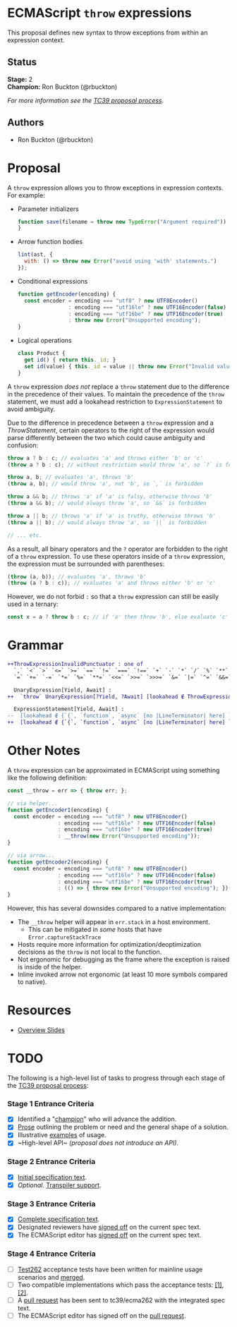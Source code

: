 # ECMAScript `throw` expressions

This proposal defines new syntax to throw exceptions from within an expression context.

## Status

**Stage:** 2  
**Champion:** Ron Buckton (@rbuckton)

_For more information see the [TC39 proposal process](https://tc39.github.io/process-document/)._

## Authors

* Ron Buckton (@rbuckton)

# Proposal

A `throw` expression allows you to throw exceptions in expression contexts. For example:

* Parameter initializers
  ```js
  function save(filename = throw new TypeError("Argument required")) {
  }
  ```
* Arrow function bodies
  ```js
  lint(ast, { 
    with: () => throw new Error("avoid using 'with' statements.")
  });
  ```
* Conditional expressions
  ```js
  function getEncoder(encoding) {
    const encoder = encoding === "utf8" ? new UTF8Encoder() 
                  : encoding === "utf16le" ? new UTF16Encoder(false) 
                  : encoding === "utf16be" ? new UTF16Encoder(true) 
                  : throw new Error("Unsupported encoding");
  }
  ```
* Logical operations
  ```js
  class Product {
    get id() { return this._id; }
    set id(value) { this._id = value || throw new Error("Invalid value"); }
  }
  ```

A `throw` expression *does not* replace a `throw` statement due to the difference 
in the precedence of their values. To maintain the precedence of the `throw` statement,
we must add a lookahead restriction to `ExpressionStatement` to avoid ambiguity.

Due to the difference in precedence between a `throw` expression and a _ThrowStatement_, certain operators to the right
of the expression would parse differently between the two which could cause ambiguity and confusion:

```js
throw a ? b : c; // evaluates 'a' and throws either 'b' or 'c'
(throw a ? b : c); // without restriction would throw 'a', so `?` is forbidden

throw a, b; // evaluates 'a', throws 'b'
(throw a, b); // would throw 'a', not 'b', so `,` is forbidden

throw a && b; // throws 'a' if 'a' is falsy, otherwise throws 'b'
(throw a && b); // would always throw 'a', so `&&` is forbidden

throw a || b; // throws 'a' if 'a' is truthy, otherwise throws 'b'
(throw a || b); // would always throw 'a', so `||` is forbidden

// ... etc.
```

As a result, all binary operators and the `?` operator are forbidden to the right of a `throw` expression. To use these
operators inside of a `throw` expression, the expression must be surrounded with parentheses:

```js
(throw (a, b)); // evaluates 'a', throws 'b'
(throw (a ? b : c)); // evaluates 'a' and throws either 'b' or 'c'
```

However, we do not forbid `:` so that a `throw` expression can still be easily used in a ternary:

```js
const x = a ? throw b : c; // if 'a' then throw 'b', else evaluate 'c'
```

# Grammar

```diff grammarkdown
++ThrowExpressionInvalidPunctuator : one of
  `,` `<` `>` `<=` `>=` `==` `!=` `===` `!==` `+` `-` `*` `/` `%` `**` `<<` `>>` `>>>` `&` `|` `^` `&&` `||` `??`
  `=` `+=` `-=` `*=` `%=` `**=` `<<=` `>>=` `>>>=` `&=` `|=` `^=` `&&=` `||=` `??=` `?`

  UnaryExpression[Yield, Await] :
++  `throw` UnaryExpression[?Yield, ?Await] [lookahead ∉ ThrowExpressionInvalidPunctuator]

  ExpressionStatement[Yield, Await] :
--  [lookahead ∉ {`{`, `function`, `async` [no |LineTerminator| here] `function`, `class`, `let [`}] Expression[+In, ?Yield, ?Await] `;`
++  [lookahead ∉ {`{`, `function`, `async` [no |LineTerminator| here] `function`, `class`, `let [`, `throw`}] Expression[+In, ?Yield, ?Await] `;`
```

# Other Notes

A `throw` expression can be approximated in ECMAScript using something like the following definition:

```js
const __throw = err => { throw err; };

// via helper...
function getEncoder1(encoding) {
  const encoder = encoding === "utf8" ? new UTF8Encoder() 
                : encoding === "utf16le" ? new UTF16Encoder(false) 
                : encoding === "utf16be" ? new UTF16Encoder(true) 
                : __throw(new Error("Unsupported encoding"));
}

// via arrow...
function getEncoder2(encoding) {
  const encoder = encoding === "utf8" ? new UTF8Encoder() 
                : encoding === "utf16le" ? new UTF16Encoder(false) 
                : encoding === "utf16be" ? new UTF16Encoder(true) 
                : (() => { throw new Error("Unsupported encoding"); })();
}
```

However, this has several downsides compared to a native implementation:
* The `__throw` helper will appear in `err.stack` in a host environment.
  * This can be mitigated in *some* hosts that have `Error.captureStackTrace`
* Hosts require more information for optimization/deoptimization decisions as the `throw` is not local to the function.
* Not ergonomic for debugging as the frame where the exception is raised is inside of the helper.
* Inline invoked arrow not ergonomic (at least 10 more symbols compared to native).

# Resources

- [Overview Slides](https://tc39.github.io/proposal-throw-expressions/ThrowExpressions-tc39.pptx)

# TODO

The following is a high-level list of tasks to progress through each stage of the [TC39 proposal process](https://tc39.github.io/process-document/):

### Stage 1 Entrance Criteria

* [x] Identified a "[champion][Champion]" who will advance the addition.  
* [x] [Prose][Prose] outlining the problem or need and the general shape of a solution.  
* [x] Illustrative [examples][Examples] of usage.  
* [x] ~High-level API~ _(proposal does not introduce an API)_.  

### Stage 2 Entrance Criteria

* [x] [Initial specification text][Specification].  
* [x] _Optional_. [Transpiler support][Transpiler].  

### Stage 3 Entrance Criteria

* [x] [Complete specification text][Specification].  
* [x] Designated reviewers have [signed off][Stage3ReviewerSignOff] on the current spec text.  
* [x] The ECMAScript editor has [signed off][Stage3EditorSignOff] on the current spec text.  

### Stage 4 Entrance Criteria

* [ ] [Test262](https://github.com/tc39/test262) acceptance tests have been written for mainline usage scenarios and [merged][Test262PullRequest].  
* [ ] Two compatible implementations which pass the acceptance tests: [\[1\]][Implementation1], [\[2\]][Implementation2].  
* [ ] A [pull request][Ecma262PullRequest] has been sent to tc39/ecma262 with the integrated spec text.  
* [ ] The ECMAScript editor has signed off on the [pull request][Ecma262PullRequest].  

<!-- The following are shared links used throughout the README: -->

[Champion]: #status
[Prose]: #proposal
[Examples]: #proposal
[Specification]: https://tc39.github.io/proposal-throw-expressions
[Transpiler]: https://github.com/Microsoft/TypeScript/pull/18798
[Stage3ReviewerSignOff]: https://github.com/tc39/proposal-throw-expressions/issues/7
[Stage3EditorSignOff]: https://github.com/tc39/proposal-throw-expressions/issues/8
[Test262PullRequest]: #todo
[Implementation1]: #todo
[Implementation2]: #todo
[Ecma262PullRequest]: #todo